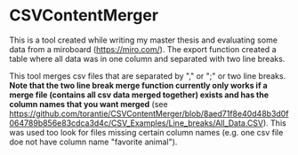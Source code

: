 # CSVContentMerger
This is a tool created while writing my master thesis and evaluating some data from a miroboard (https://miro.com/). The export function created a table where all data was in one column and separated with two line breaks. 

This tool merges csv files that are separated by "," or ";" or two line breaks. **Note that the two line break merge function currently only works if a merge file (contains all csv data merged together) exists and has the column names that you want merged** (see https://github.com/torantie/CSVContentMerger/blob/8aed71f8e40d48b3d0f064789b856e83cdca3d4c/CSV_Examples/Line_breaks/All_Data.CSV). This was used too look for files missing certain column names (e.g. one csv file doe not have column name "favorite animal").
